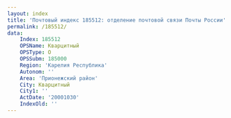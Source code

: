 ```yaml
---
layout: index
title: 'Почтовый индекс 185512: отделение почтовой связи Почты России'
permalink: /185512/
data:
    Index: 185512
    OPSName: Кварцитный
    OPSType: О
    OPSSubm: 185000
    Region: 'Карелия Республика'
    Autonom: ''
    Area: 'Прионежский район'
    City: Кварцитный
    City1: ''
    ActDate: '20001030'
    IndexOld: ''
---
```

